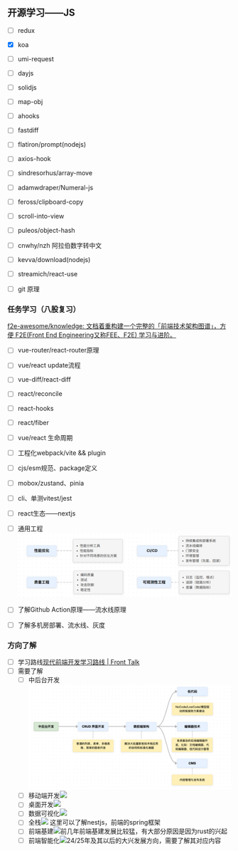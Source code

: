 

## 开源学习——JS
- [ ] redux
- [x] koa
- [ ] umi-request
- [ ] dayjs
- [ ] solidjs
- [ ] map-obj
- [ ] ahooks
- [ ] fastdiff
- [ ] flatiron/prompt(nodejs)
- [ ] axios-hook
- [ ] sindresorhus/array-move
- [ ] adamwdraper/Numeral-js
- [ ] feross/clipboard-copy
- [ ] scroll-into-view
- [ ] puleos/object-hash
- [ ] cnwhy/nzh 阿拉伯数字转中文
- [ ] kevva/download(nodejs)
- [ ] streamich/react-use
- [ ] git 原理


### 任务学习（八股复习）
[f2e-awesome/knowledge: 文档着重构建一个完整的「前端技术架构图谱」，方便 F2E(Front End Engineering又称FEE、F2E) 学习与进阶。](https://github.com/f2e-awesome/knowledge?tab=readme-ov-file)
- [ ] vue-router/react-router原理
- [ ] vue/react update流程
- [ ] vue-diff/react-diff
- [ ] react/reconcile
- [ ] react-hooks
- [ ] react/fiber
- [ ] vue/react 生命周期
- [ ] 工程化webpack/vite && plugin
- [ ] cjs/esm规范、package定义
- [ ] mobox/zustand、pinia
- [ ] cli、单测vitest/jest
- [ ] react生态——nextjs
- [ ] 通用工程
      ![](Public%20Image/Pasted%20image%2020250512003017.png)
- [ ]  了解Github Action原理——流水线原理
- [ ] 了解多机房部署、流水线、灰度


### 方向了解
- [ ] 学习路线[现代前端开发学习路线 | Front Talk](https://front-talk.com/roadmap)
- [ ] 需要了解
	- [ ] 中后台开发![](Public%20Image/Pasted%20image%2020250514140840.png)
	- [ ] 移动端开发![](Pasted%20image%2020250512003300.png)
	- [ ] 桌面开发![](Pasted%20image%2020250512003316.png)
	- [ ] 数据可视化![](Pasted%20image%2020250512003326.png)
	- [ ] 全栈![](Pasted%20image%2020250512003336.png) 这里可以了解nestjs，前端的spring框架
	- [ ] 前端基建![](Pasted%20image%2020250512003410.png)前几年前端基建发展比较猛，有大部分原因是因为rust的兴起
	- [ ] 前端智能化![](Pasted%20image%2020250512003456.png)24/25年及其以后的大兴发展方向，需要了解其对应内容
